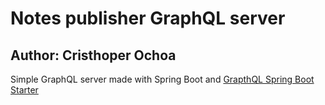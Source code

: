 # Notes publisher GraphQL server
## Author: Cristhoper Ochoa

Simple GraphQL server made with Spring Boot and [GrapthQL Spring Boot Starter](https://github.com/graphql-java-kickstart/graphql-spring-boot)